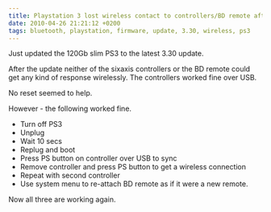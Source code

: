 ```yaml
---
title: Playstation 3 lost wireless contact to controllers/BD remote after 3.30 update
date: 2010-04-26 21:21:12 +0200
tags: bluetooth, playstation, firmware, update, 3.30, wireless, ps3
---
```


Just updated the 120Gb slim PS3 to the latest 3.30 update.

After the update neither of the sixaxis controllers or the BD remote could get any kind of response wirelessly. The controllers worked fine over USB.

No reset seemed to help.

However - the following worked fine.

* Turn off PS3
* Unplug
* Wait 10 secs
* Replug and boot
* Press PS button on controller over USB to sync
* Remove controller and press PS button to get a wireless connection
* Repeat with second controller
* Use system menu to re-attach BD remote as if it were a new remote.

Now all three are working again.
